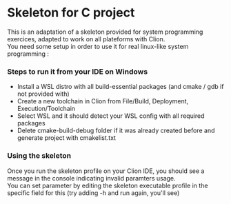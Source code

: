 # Skeleton for C project

This is an adaptation of a skeleton provided for system programming exercices, adapted to work on all plateforms with Clion.  
You need some setup in order to use it for real linux-like system programming :

### Steps to run it from your IDE on Windows

- Install a WSL distro with all build-essential packages (and cmake / gdb if not provided with)
- Create a new toolchain in Clion from File/Build, Deployment, Execution/Toolchain
- Select WSL and it should detect your WSL config with all required packages
- Delete cmake-build-debug folder if it was already created before and generate project with cmakelist.txt

### Using the skeleton

Once you run the skeleton profile on your Clion IDE, you should see a message in the console indicating invalid paramters usage.  
You can set parameter by editing the skeleton executable profile in the specific field for this (try adding -h and run again, you'll see)

